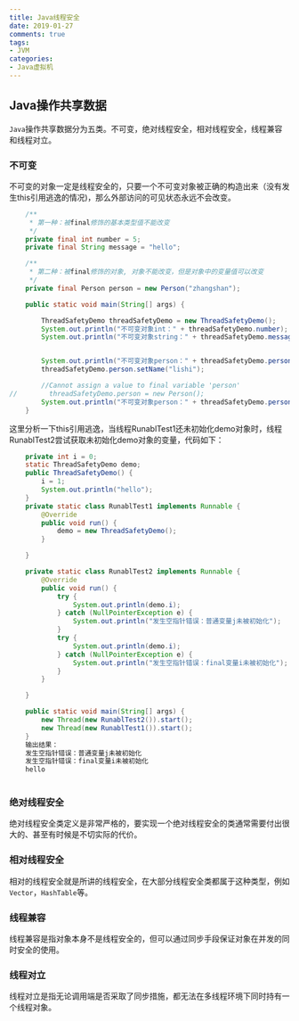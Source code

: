 ```yaml
---
title: Java线程安全
date: 2019-01-27
comments: true 
tags:
- JVM
categories:  
- Java虚拟机
---
```


## Java操作共享数据

`Java`操作共享数据分为五类。不可变，绝对线程安全，相对线程安全，线程兼容和线程对立。   

### 不可变

不可变的对象一定是线程安全的，只要一个不可变对象被正确的构造出来（没有发生this引用逃逸的情况)，那么外部访问的可见状态永远不会改变。   

```java
    /**
     * 第一种：被final修饰的基本类型值不能改变
     */
    private final int number = 5;
    private final String message = "hello";

    /**
     * 第二种：被final修饰的对象, 对象不能改变，但是对象中的变量值可以改变
     */
    private final Person person = new Person("zhangshan");

    public static void main(String[] args) {

        ThreadSafetyDemo threadSafetyDemo = new ThreadSafetyDemo();
        System.out.println("不可变对象int：" + threadSafetyDemo.number);
        System.out.println("不可变对象string：" + threadSafetyDemo.message);


        System.out.println("不可变对象person：" + threadSafetyDemo.person);
        threadSafetyDemo.person.setName("lishi");

        //Cannot assign a value to final variable 'person'
//        threadSafetyDemo.person = new Person();
        System.out.println("不可变对象person：" + threadSafetyDemo.person);
    }
```

这里分析一下this引用逃逸，当线程RunablTest1还未初始化demo对象时，线程RunablTest2尝试获取未初始化demo对象的变量，代码如下：   
```java
    private int i = 0;
    static ThreadSafetyDemo demo;
    public ThreadSafetyDemo() {
        i = 1;
        System.out.println("hello");
    }
    private static class RunablTest1 implements Runnable {
        @Override
        public void run() {
            demo = new ThreadSafetyDemo();
        }

    }

    private static class RunablTest2 implements Runnable {
        @Override
        public void run() {
            try {
                System.out.println(demo.i);
            } catch (NullPointerException e) {
                System.out.println("发生空指针错误：普通变量j未被初始化");
            }
            try {
                System.out.println(demo.i);
            } catch (NullPointerException e) {
                System.out.println("发生空指针错误：final变量i未被初始化");
            }
        }

    }

    public static void main(String[] args) {
        new Thread(new RunablTest2()).start();
        new Thread(new RunablTest1()).start();
    }
    输出结果：
    发生空指针错误：普通变量j未被初始化
    发生空指针错误：final变量i未被初始化
    hello
    
```

### 绝对线程安全
绝对线程安全类定义是非常严格的，要实现一个绝对线程安全的类通常需要付出很大的、甚至有时候是不切实际的代价。   

### 相对线程安全
相对的线程安全就是所讲的线程安全，在大部分线程安全类都属于这种类型，例如`Vector`，`HashTable`等。   

### 线程兼容
线程兼容是指对象本身不是线程安全的，但可以通过同步手段保证对象在并发的同时安全的使用。   

### 线程对立
线程对立是指无论调用端是否采取了同步措施，都无法在多线程环境下同时持有一个线程对象。      






